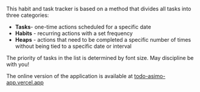 This habit and task tracker is based on a method that divides all tasks into three categories:
* **Tasks**- one-time actions scheduled for a specific date
* **Habits** - recurring actions with a set frequency
* **Heaps** - actions that need to be completed a specific number of times without being tied to a specific date or interval

The priority of tasks in the list is determined by font size.
May discipline be with you!

The online version of the application is available at [todo-asimo-app.vercel.app](https://todo-asimo-app.vercel.app/)
